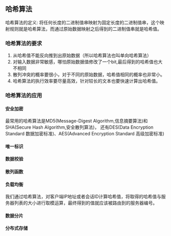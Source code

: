 ## 哈希算法
哈希算法的定义: 将任何长度的二进制值串映射为固定长度的二进制值串，这个映射规则就是哈希算法，而通过原始数据映射之后得到的二进制值串就是哈希值。

### 哈希算法的要求
1. 从哈希值不能反向推到出原始数据（所以哈希算法也叫单向哈希算法）
2. 对输入数据非常敏感，哪怕原始数据值修改了一个bit,最后得到的哈希值也大不相同
3. 散列冲突的概率要很小，对于不同的原始数据，哈希值相同的概率也非常小。
4. 哈希算法的执行效率要尽量高效，针对较长的文本也要快速计算出哈希值。

### 哈希算法的应用
#### 安全加密
最常用的哈希算法是MD5(Message-Digest Algorithm,信息摘要算法)和SHA(Secure Hash Algorithm,安全散列算法)，
还有DES(Data Encryption Standard 数据加密标准)、AES(Advanced Encryption Standard 高级加密标准)

#### 唯一标识

#### 数据校验

#### 散列函数

#### 负载均衡
我们通过哈希算法，对客户端IP地址或者会话ID计算哈希值，将取得的哈希值与服务器列表的大小进行取模运算，最终得到的值就应该被路由到的服务器编号。

#### 数据分片

#### 分布式存储


